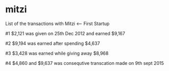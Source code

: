 # mitzi

List of the transactions with Mitzi <-- First Startup

#1 $2,121 was given on 25th Dec 2012 and earned $9,167

#2 $9,194 was earned after spending $4,637

#3 $3,428 was earned while giving away $8,968

#4 $4,860 and $9,637 was consequtive transcation made on 9th sept 2015

